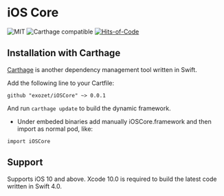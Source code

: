# iOS Core
![MIT](https://img.shields.io/github/license/exozet/iOSCore.svg?style=flat) ![Carthage compatible](https://img.shields.io/badge/Carthage-compatible-4BC51D.svg?style=flat) [![Hits-of-Code](https://hitsofcode.com/github/exozet/iOSCore)](https://hitsofcode.com/view/github/exozet/iOSCore)

## Installation with Carthage

[Carthage](https://github.com/Carthage/Carthage) is another dependency management tool written in Swift.

Add the following line to your Cartfile:

```
github "exozet/iOSCore" ~> 0.0.1
```

And run `carthage update` to build the dynamic framework.

- Under embeded binaries add manually iOSCore.framework and then import as normal pod, like:

```
import iOSCore
```


## Support

Supports iOS 10 and above. Xcode 10.0 is required to build the latest code written in Swift 4.0.
